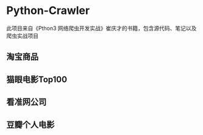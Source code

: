 # Python-Crawler
此项目来自《Pthon3 网络爬虫开发实战》崔庆才的书籍，包含源代码、笔记以及爬虫实战项目
## 淘宝商品
## 猫眼电影Top100
## 看准网公司
## 豆瓣个人电影

